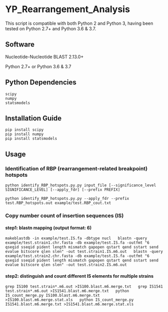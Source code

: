 # YP_Rearrangement_Analysis
This script is compatible with both Python 2 and Python 3, having been tested on Python 2.7+ and Python 3.6 & 3.7. 


## Software

Nucleotide-Nucleotide BLAST 2.13.0+

Python 2.7+ or Python 3.6 & 3.7

## Python Dependencies
```
scipy  
numpy  
statsmodels  
```

## Installation Guide
```
pip install scipy  
pip install numpy  
pip install statsmodels  
```

## Usage
### Identification of RBP (rearrangement-related breakpoint) hotspots
```
python identify_RBP_hotspots.py.py input_file [--significance_level SIGNIFICANCE_LEVEL] [--apply_fdr] [--prefix PREFIX]
```

`
python identify_RBP_hotspots.py.py --apply_fdr --prefix test.RBP_hotspots.out example/test.RBP_cout.txt
`

### Copy number count of insertion sequences (IS)


#### step1: blastn mapping (output format: 6)
`
makeblastdb -in example/test.IS.fa -dbtype nucl  
blastn -query example/test.strain1.chr.fasta -db example/test.IS.fa -outfmt "6 qseqid sseqid pident length mismatch gapopen qstart qend sstart send evalue bitscore qlen slen" -out test.strain1.IS.m6.out  
blastn -query example/test.strain2.chr.fasta -db example/test.IS.fa -outfmt "6 qseqid sseqid pident length mismatch gapopen qstart qend sstart send evalue bitscore qlen slen" -out test.strain2.IS.m6.out 
` 

#### step2: distinguish and count different IS elements for multiple strains
`
grep IS100 test.strain*.m6.out >IS100.blast.m6.merge.txt  
grep IS1541 test.strain*.m6.out >IS1541.blast.m6.merge.txt  
python IS_count_merge.py IS100.blast.m6.merge.txt >IS100.blast.m6.merge.stat.xls  
python IS_count_merge.py IS1541.blast.m6.merge.txt >IS1541.blast.m6.merge.stat.xls  
`

